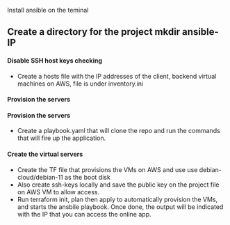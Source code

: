 Install ansible on the teminal

Create a directory for the project mkdir ansible-IP
- 
#### Disable SSH host keys checking

- Create a hosts file with the IP addresses of the client, backend virtual machines on AWS, file is under inventory.ini


#### Provision the servers 
#### Provision the servers

- Create a playbook.yaml that will clone the repo and run the commands that will fire up the application.

#### Create the virtual servers

- Create the TF file that provisions the VMs on AWS and use use debian-cloud/debian-11 as the  boot disk
- Also create ssh-keys locally and save the public key on the project file on AWS VM to allow access. 
- Run terraform init, plan then apply to automatically provision the VMs, and starts the ansbile playbook. Once done, the output will be indicated with the IP that you can access the online app.
